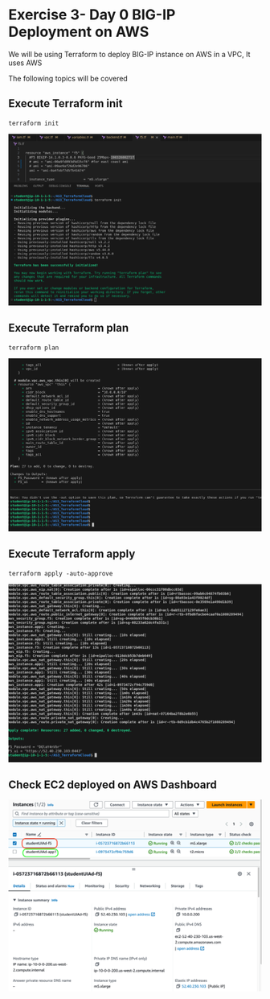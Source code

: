 Exercise 3- Day 0 BIG-IP Deployment on AWS
==========================================

We will be using Terraform to deploy BIG-IP instance on AWS in a VPC, It uses AWS 

The following topics will be covered

## Execute Terraform init
```
terraform init
```

![Terraform init](../images/init.png)

## Execute Terraform plan
```
terraform plan
```
![Terraform plan](../images/plan.png)

## Execute Terraform apply
```
terraform apply -auto-approve
```

![Terraform apply](../images/apply.png)

## Check EC2 deployed on AWS Dashboard

![AWS EC2 Dashboard](../images/ec2.png)
